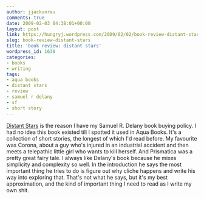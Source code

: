 ```yaml
---
author: jjackunrau
comments: true
date: 2009-02-03 04:38:01+00:00
layout: post
link: https://hungryj.wordpress.com/2009/02/02/book-review-distant-stars/
slug: book-review-distant-stars
title: 'book review: distant stars'
wordpress_id: 1630
categories:
- books
- writing
tags:
- aqua books
- distant stars
- review
- samuel r delany
- sf
- short story
---
```


[Distant Stars](http://www.amazon.ca/Distant-Stars-Samuel-R-Delany/dp/0743486617/) is the reason I have my Samuel R. Delany book buying policy. I had no idea this book existed till I spotted it used in Aqua Books. It's a collection of short stories, the longest of which I'd read before. My favourite was Corona, about a guy who's injured in an industrial accident and then meets a telepathic little girl who wants to kill herself. And Prismatica was a pretty great fairy tale. I always like Delany's book because he mixes simplicity and complexity so well. In the introduction he says the most important thing he tries to do is figure out why cliche happens and write his way into exploring that. That's not what he says, but it's my best approximation, and the kind of important thing I need to read as I write my own shit.
